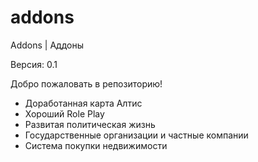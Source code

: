 # addons
Addons | Аддоны

Версия: 0.1

Добро пожаловать в репозиторию!

* Доработанная карта Алтис
* Хороший Role Play
* Развитая политическая жизнь
* Государственные организации и частные компании
* Система покупки недвижимости